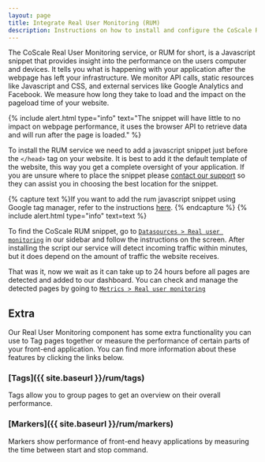 ```yaml
---
layout: page
title: Integrate Real User Monitoring (RUM)
description: Instructions on how to install and configure the CoScale Real User Monitoring component inside your application.
---
```


The CoScale Real User Monitoring service, or RUM for short, is a Javascript snippet that provides insight into the performance on the users computer and devices. It tells you what is happening with your application after the webpage has left your infrastructure. We monitor API calls, static resources like Javascript and CSS, and external services like Google Analytics and Facebook. We measure how long they take to load and the impact on the pageload time of your website.

{% include alert.html type="info" text="The snippet will have little to no impact on webpage performance, it uses the browser API to retrieve data and will run after the page is loaded." %}

To install the RUM service we need to add a javascript snippet just before the `</head>` tag on your website. It is best to add it the default template of the website, this way you get a complete oversight of your application. If you are unsure where to place the snippet please <a href="mailto:info@coscale.com" class="js-support">contact our support</a> so they can assist you in choosing the best location for the snippet.

{% capture text %}If you want to add the rum javascript snippet using Google tag manager, refer to the instructions <a href="{{ site.baseurl }}/rum/google-tag-manager/">here</a>. {% endcapture %}
{% include alert.html type="info" text=text %}

To find the CoScale RUM snippet, go to <a href="#" db-href="/datasources/rum/" class="js-dashboard-link">`Datasources > Real user monitoring`</a> in our sidebar and follow the instructions on the screen. After installing the script our service will detect incoming traffic within minutes, but it does depend on the amount of traffic the website receives.

That was it, now we wait as it can take up to 24 hours before all pages are detected and added to our dashboard. You can check and manage the detected pages by going to <a href="#" db-href="/metrics/rum/" class="js-dashboard-link">`Metrics > Real user monitoring`</a>

## Extra
Our Real User Monitoring component has some extra functionality you can use to Tag pages together or measure the performance of certain parts of your front-end application. You can find more information about these features by clicking the links below.

### [Tags]({{ site.baseurl }}/rum/tags)
Tags allow you to group pages to get an overview on their overall performance.

### [Markers]({{ site.baseurl }}/rum/markers)
Markers show performance of front-end heavy applications by measuring the time between start and stop command.
